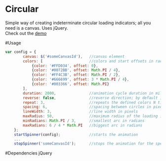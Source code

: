 # Circular
Simple way of creating indeterminate circular loading indicators; all you need is a canvas. Uses jQuery.<br>
Check out the <a href="http://dimatim.github.io/#showcase">demo</a>


#Usage
```js
var config = {
        canvas: $('#someCanvasId'),   //canvas element
        colors: [                     //colors and start offsets in radians (each color entry will result in a circle)
            {color: '#FFD034', offset: 0},
            {color: '#0072BB', offset: Math.PI / 4},
            {color: '#FF4C3B', offset: Math.PI / 2},
            {color: '#666699', offset: 3 * Math.PI / 4},
            {color: '#003366', offset: Math.PI}
        ],
        duration: 2000,               //animation cycle duration in miliseconds
        reverse: false,               //reverse direction; by default is clockwise
        repeat: 3,                    //repeats the defined colors N times
        spacing: 6,                   //spacing between circles in pixels
        lineWidth: 3,                 //line width in pixels
        maxRadius: 50,                //maximum radius of the loading indicator
        minRadians: Math.PI / 3,      //smallest arc in radians
        maxRadians: 6 / 4 * Math.PI   //biggest arc in radians
    };
    startSpinner(config);             //starts the animation
    ...
    stopSpinner('someCanvasId');      //stops the animation for the specified canvasId
```
#Dependencies
jQuery
